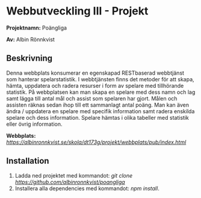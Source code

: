 # Webbutveckling III - Projekt
__Projektnamn:__ Poängliga

__Av:__ Albin Rönnkvist
## Beskrivning
Denna webbplats konsumerar en egenskapad RESTbaserad webbtjänst som hanterar spelarstatistik. I webbtjänsten finns det metoder för att skapa, hämta, uppdatera och radera resurser i form av spelare med tillhörande statistik. På webbplatsen kan man skapa en spelare med dess namn och lag samt lägga till antal mål och assist som spelaren har gjort. Målen och assisten räknas sedan ihop till ett sammanlagt antal poäng. Man kan även ändra / uppdatera en spelare med specifik information samt radera enskilda spelare och dess information. Spelare hämtas i olika tabeller med statistik eller övrig information.

__Webbplats:__ _https://albinronnkvist.se/skola/dt173g/projekt/webbplats/pub/index.html_
## Installation
1. Ladda ned projektet med kommandot: _git clone https://github.com/albinronnkvist/poangliga_
2. Installera alla dependencies med kommandot: _npm install_.
